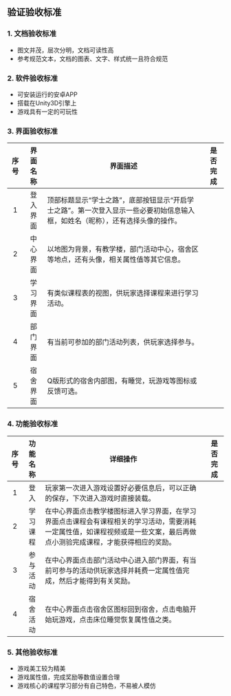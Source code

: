 ## 验证验收标准

### 1. 文档验收标准
- 图文并茂，层次分明，文档可读性高
- 参考规范文本，文档的图表、文字、样式统一且符合规范

### 2. 软件验收标准
- 可安装运行的安卓APP
- 搭载在Unity3D引擎上
- 游戏具有一定的可玩性

### 3. 界面验收标准
| 序号 | 界面名称 | 界面描述 | 是否完成 |
|:------:|:------:|------|-------|
| 1 | 登入界面 | 顶部标题显示“学士之路”，底部按钮显示“开启学士之路”。第一次登入显示一些必要初始信息输入框，如姓名（昵称），还有选择头像的操作。|  |
| 2 | 中心界面 | 以地图为背景，有教学楼，部门活动中心，宿舍区等地点，还有头像，相关属性值等其它信息。 | |
| 3 | 学习界面 | 有类似课程表的视图，供玩家选择课程来进行学习活动。 | |
| 4 | 部门界面 | 有当前可参加的部门活动列表，供玩家选择参与。 | |
| 5 | 宿舍界面 | Q版形式的宿舍内部图，有睡觉，玩游戏等图标或反馈可选。 | |

### 4. 功能验收标准
| 序号 | 功能名称 | 详细操作 | 是否完成 |
|:----:|:----:|----|----|
| 1 | 登入 | 玩家第一次进入游戏设置好必要信息后，可以正确的保存，下次进入游戏时直接装载。| |
| 2 | 学习课程 | 在中心界面点击教学楼图标进入学习界面，在学习界面点击课程会有课程相关的学习活动，需要消耗一定属性值，如课程视频或是一些文案，最后再做点小测验完成课程，才能获得相应的奖励。| |
| 3 | 参与活动 | 在中心界面点击部门活动中心进入部门界面，有当前可参与的活动供玩家选择并耗费一定属性值完成，然后才能得到有关奖励。| |
| 4 | 宿舍活动 | 在中心界面点击宿舍区图标回到宿舍，点击电脑开始玩游戏，点击床位睡觉恢复属性值之类。| |

### 5. 其他验收标准
- 游戏美工较为精美
- 游戏属性值，完成奖励等数值设置合理
- 游戏核心的课程学习部分有自己特色，不易被人模仿